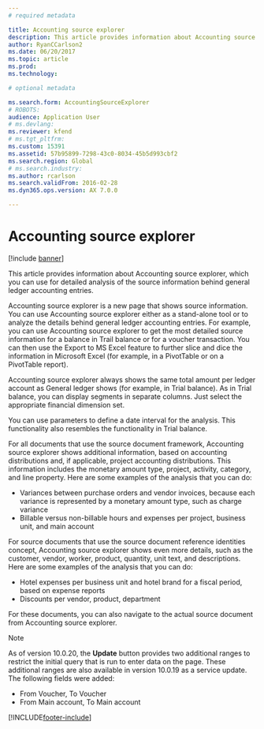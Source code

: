 ```yaml
---
# required metadata

title: Accounting source explorer
description: This article provides information about Accounting source explorer, which you can use for detailed analysis of the source information behind general ledger accounting entries.
author: RyanCCarlson2
ms.date: 06/20/2017
ms.topic: article
ms.prod: 
ms.technology: 

# optional metadata

ms.search.form: AccountingSourceExplorer
# ROBOTS: 
audience: Application User
# ms.devlang: 
ms.reviewer: kfend
# ms.tgt_pltfrm: 
ms.custom: 15391
ms.assetid: 57b95899-7298-43c0-8034-45b5d993cbf2
ms.search.region: Global
# ms.search.industry: 
ms.author: rcarlson
ms.search.validFrom: 2016-02-28
ms.dyn365.ops.version: AX 7.0.0

---
```


# Accounting source explorer

[!include [banner](../includes/banner.md)]

This article provides information about Accounting source explorer, which you can use for detailed analysis of the source information behind general ledger accounting entries.

Accounting source explorer is a new page that shows source information. You can use Accounting source explorer either as a stand-alone tool or to analyze the details behind general ledger accounting entries. For example, you can use Accounting source explorer to get the most detailed source information for a balance in Trail balance or for a voucher transaction. You can then use the Export to MS Excel feature to further slice and dice the information in Microsoft Excel (for example, in a PivotTable or on a PivotTable report).

Accounting source explorer always shows the same total amount per ledger account as General ledger shows (for example, in Trial balance). As in Trial balance, you can display segments in separate columns. Just select the appropriate financial dimension set. 

You can use parameters to define a date interval for the analysis. This functionality also resembles the functionality in Trial balance.

For all documents that use the source document framework, Accounting source explorer shows additional information, based on accounting distributions and, if applicable, project accounting distributions. This information includes the monetary amount type, project, activity, category, and line property. Here are some examples of the analysis that you can do:

-   Variances between purchase orders and vendor invoices, because each variance is represented by a monetary amount type, such as charge variance
-   Billable versus non-billable hours and expenses per project, business unit, and main account

For source documents that use the source document reference identities concept, Accounting source explorer shows even more details, such as the customer, vendor, worker, product, quantity, unit text, and descriptions. Here are some examples of the analysis that you can do:

-   Hotel expenses per business unit and hotel brand for a fiscal period, based on expense reports
-   Discounts per vendor, product, department

For these documents, you can also navigate to the actual source document from Accounting source explorer.

> [!NOTE]
> As of version 10.0.20, the **Update** button provides two additional ranges to restrict the initial query that is run to enter data on the page. These additional ranges are also available in version 10.0.19 as a service update. The following fields were added:
>
> - From Voucher, To Voucher
> - From Main account, To Main account

[!INCLUDE[footer-include](../../includes/footer-banner.md)]
